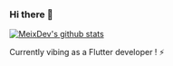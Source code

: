 ### Hi there 👋

[![MeixDev's github stats](https://github-readme-stats.vercel.app/api?username=meixdev&theme=synthwave&show_icons=true)](https://github.com/MeixDev)

Currently vibing as a Flutter developer ! ⚡

<!--
**MeixDev/MeixDev** is a ✨ _special_ ✨ repository because its `README.md` (this file) appears on your GitHub profile.

Here are some ideas to get you started:

- 🔭 I’m currently working on ...
- 🌱 I’m currently learning ...
- 👯 I’m looking to collaborate on ...
- 🤔 I’m looking for help with ...
- 💬 Ask me about ...
- 📫 How to reach me: ...
- 😄 Pronouns: ...
- ⚡ Fun fact: ...
-->
